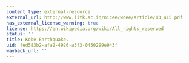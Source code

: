 ```yaml
---
content_type: external-resource
external_url: http://www.iitk.ac.in/nicee/wcee/article/13_415.pdf
has_external_license_warning: true
license: https://en.wikipedia.org/wiki/All_rights_reserved
status: ''
title: Kobe Earthquake.
uid: fed583b2-afa2-4926-a3f3-0450299e943f
wayback_url: ''
---
```

